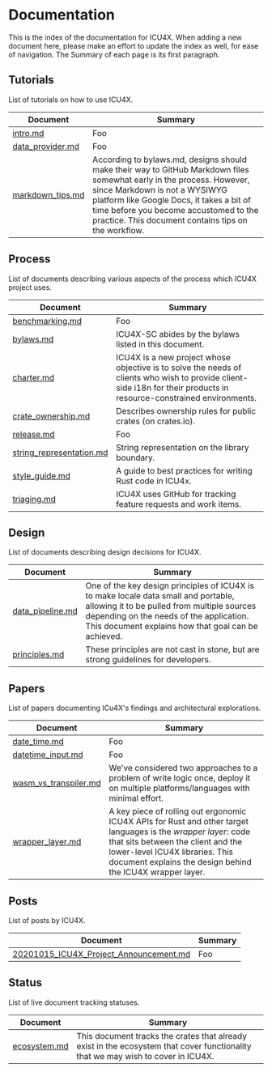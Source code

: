 Documentation
=============

This is the index of the documentation for ICU4X.  When adding a new document
here, please make an effort to update the index as well, for ease of
navigation.  The Summary of each page is its first paragraph.

## Tutorials

List of tutorials on how to use ICU4X.

Document | Summary
---------|---------
[intro.md](tutorials/intro.md) | Foo
[data_provider.md](tutorials/data_provider.md) | Foo
[markdown_tips.md](tutorials/markdown_tips.md) | According to bylaws.md, designs should make their way to GitHub Markdown files somewhat early in the process. However, since Markdown is not a WYSIWYG platform like Google Docs, it takes a bit of time before you become accustomed to the practice. This document contains tips on the workflow.

## Process

List of documents describing various aspects of the process which ICU4X project uses.

Document | Summary
---------|---------
[benchmarking.md](process/benchmarking.md) | Foo
[bylaws.md](process/bylaws.md) | ICU4X-SC abides by the bylaws listed in this document.
[charter.md](process/charter.md) | ICU4X is a new project whose objective is to solve the needs of clients who wish to provide client-side i18n for their products in resource-constrained environments.
[crate_ownership.md](process/crate_ownership.md) | Describes ownership rules for public crates (on crates.io).
[release.md](process/release.md) | Foo
[string_representation.md](process/string_representation.md) | String representation on the library boundary.
[style_guide.md](process/style_guide.md) | A guide to best practices for writing Rust code in ICU4x.
[triaging.md](process/triaging.md) | ICU4X uses GitHub for tracking feature requests and work items.

## Design

List of documents describing design decisions for ICU4X.

Document | Summary
---------|---------
[data_pipeline.md](design/data_pipeline.md) | One of the key design principles of ICU4X is to make locale data small and portable, allowing it to be pulled from multiple sources depending on the needs of the application. This document explains how that goal can be achieved.
[principles.md](design/principles.md) | These principles are not cast in stone, but are strong guidelines for developers.

## Papers

List of papers documenting ICu4X's findings and architectural explorations.

Document | Summary
---------|---------
[date_time.md](papers/date_time.md) | Foo
[datetime_input.md](papers/datetime_input.md) | Foo
[wasm_vs_transpiler.md](papers/wasm_vs_transpiler.md) | We've considered two approaches to a problem of write logic once, deploy it on multiple platforms/languages with minimal effort.
[wrapper_layer.md](papers/wrapper_layer.md) | A key piece of rolling out ergonomic ICU4X APIs for Rust and other target languages is the *wrapper layer*: code that sits between the client and the lower-level ICU4X libraries.  This document explains the design behind the ICU4X wrapper layer.

## Posts

List of posts by ICU4X.

Document | Summary
---------|---------
[20201015_ICU4X_Project_Announcement.md](posts/20201015_ICU4X_Project_Announcement.md) | Foo

## Status

List of live document tracking statuses.

Document | Summary
---------|---------
[ecosystem.md](status/ecosystem.md) | This document tracks the crates that already exist in the ecosystem that cover functionality that we may wish to cover in ICU4X.

